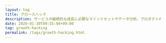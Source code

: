 ```yaml
---
layout: tag
title: グロースハック
description: サービスの継続的な成長に必要なマインドセットやデータ分析、プロダクトの改善施策
date: 2020-01-30T09:55:04+09:00
tag: growth-hacking
permalink: /tags/growth-hacking.html
---
```

